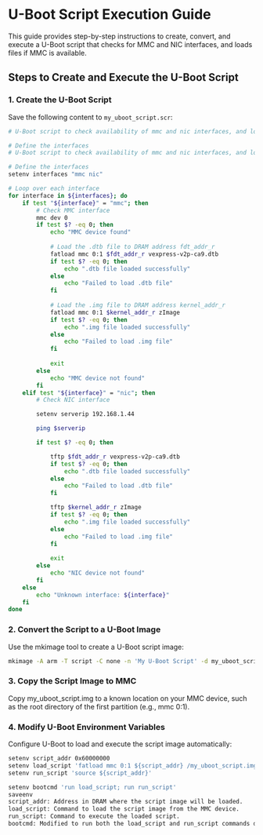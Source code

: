 # U-Boot Script Execution Guide

This guide provides step-by-step instructions to create, convert, and execute a U-Boot script that checks for MMC and NIC interfaces, and loads files if MMC is available.

## Steps to Create and Execute the U-Boot Script

### 1. Create the U-Boot Script

Save the following content to `my_uboot_script.scr`:

```sh
# U-Boot script to check availability of mmc and nic interfaces, and load files if mmc is available

# Define the interfaces
# U-Boot script to check availability of mmc and nic interfaces, and load files if mmc is available

# Define the interfaces
setenv interfaces "mmc nic"

# Loop over each interface
for interface in ${interfaces}; do
    if test "${interface}" = "mmc"; then
        # Check MMC interface
        mmc dev 0
        if test $? -eq 0; then
            echo "MMC device found"
            
            # Load the .dtb file to DRAM address fdt_addr_r
            fatload mmc 0:1 $fdt_addr_r vexpress-v2p-ca9.dtb
            if test $? -eq 0; then
                echo ".dtb file loaded successfully"
            else
                echo "Failed to load .dtb file"
            fi
            
            # Load the .img file to DRAM address kernel_addr_r
            fatload mmc 0:1 $kernel_addr_r zImage
            if test $? -eq 0; then
                echo ".img file loaded successfully"
            else
                echo "Failed to load .img file"
            fi
            
            exit
        else
            echo "MMC device not found"
        fi
    elif test "${interface}" = "nic"; then
        # Check NIC interface

        setenv serverip 192.168.1.44

        ping $serverip

        if test $? -eq 0; then

            tftp $fdt_addr_r vexpress-v2p-ca9.dtb
            if test $? -eq 0; then
                echo ".dtb file loaded successfully"
            else
                echo "Failed to load .dtb file"
            fi

            tftp $kernel_addr_r zImage
            if test $? -eq 0; then
                echo ".img file loaded successfully"
            else
                echo "Failed to load .img file"
            fi
            
            exit
        else
            echo "NIC device not found"
        fi
    else
        echo "Unknown interface: ${interface}"
    fi
done
```
### 2. Convert the Script to a U-Boot Image
Use the mkimage tool to create a U-Boot script image:

```sh
mkimage -A arm -T script -C none -n 'My U-Boot Script' -d my_uboot_script.scr my_uboot_script.img
```

### 3. Copy the Script Image to MMC

Copy my_uboot_script.img to a known location on your MMC device, such as the root directory of the first partition (e.g., mmc 0:1).

### 4. Modify U-Boot Environment Variables
Configure U-Boot to load and execute the script image automatically:

```sh
setenv script_addr 0x60000000
setenv load_script 'fatload mmc 0:1 ${script_addr} /my_uboot_script.img'
setenv run_script 'source ${script_addr}'

setenv bootcmd 'run load_script; run run_script'
saveenv
script_addr: Address in DRAM where the script image will be loaded.
load_script: Command to load the script image from the MMC device.
run_script: Command to execute the loaded script.
bootcmd: Modified to run both the load_script and run_script commands during boot.
```








